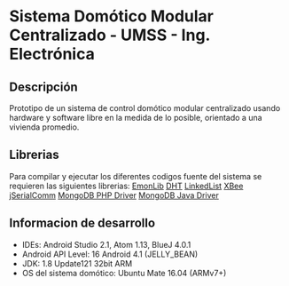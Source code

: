 # Sistema Domótico Modular Centralizado - UMSS - Ing. Electrónica

Descripción
-----------
Prototipo de un sistema de control domótico modular centralizado usando hardware y software libre en la medida de lo posible, orientado a una vivienda promedio.

Librerias
---------
Para compilar y ejecutar los diferentes codigos fuente del sistema se requieren las siguientes librerias:
[EmonLib](https://github.com/openenergymonitor/EmonLib)
[DHT](https://github.com/adafruit/DHT-sensor-library)
[LinkedList](https://github.com/ivanseidel/LinkedList)
[XBee](https://github.com/andrewrapp/xbee-arduino)
[jSerialComm](http://fazecast.github.io/jSerialComm/)
[MongoDB PHP Driver](https://github.com/mongodb/mongo-php-driver)
[MongoDB Java Driver](https://github.com/mongodb/mongo-java-driver)

Informacion de desarrollo
-------------------------
- IDEs: Android Studio 2.1, Atom 1.13, BlueJ 4.0.1
- Android API Level: 16 Android 4.1 (JELLY_BEAN)
- JDK: 1.8 Update121 32bit ARM
- OS del sistema domótico: Ubuntu Mate 16.04 (ARMv7+)
